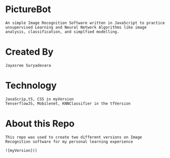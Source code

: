 # PictureBot
	An simple Image Recognition Software written in JavaScript to practice unsupervised Learning and Neural Network Algorithms like image analysis, classification, and simplfied modelling.

# Created By
	Jayasree Suryadevara

# Technology
	JavaScrip,t5, CSS in myVersion
	TenserflowJS, Mobilenet, KNNClassifier in the tfVersion
	
# About this Repo
	This repo was used to create two different versions on Image Recognition software for my personal learning experience
	
  	![myVersion]() 

